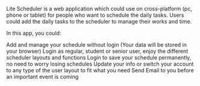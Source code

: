 Lite Scheduler is a web application which could use on cross-platform (pc, phone or tablet) for people who want to schedule the daily tasks. Users could add the daily tasks to the scheduler to manage their works and time.

In this app, you could:

Add and manage your schedule without login (Your data will be stored in your browser)
Login as regular, student or senior user, enjoy the different scheduler layouts and functions
Login to save your schedule permanently, no need to worry losing schedules
Update your info or switch your account to any type of the user layout to fit what you need
Send Email to you before an important event is coming
